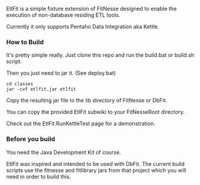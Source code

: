 EtlFit is a simple fixture extension of FitNesse 
designed to enable the execution of non-database residing 
ETL tools.

Currently it only supports Pentaho Data Integration aka Kettle.
 
### How to Build ###

It's pretty simple really. Just clone this repo and run the build.bat or build.sh script.  

Then you just need to jar it. (See deploy.bat)
```
cd classes
jar -cvf etlfit.jar etlfit
```

Copy the resulting jar file to the lib directory of FitNesse or DbFit.

You can copy the provided EtlFit subwiki to your FitNesseRoot directory.

Check out the EtlFit.RunKettleTest page for a demonstration.
    
### Before you build ###

You need the Java Development Kit of course.  

EtlFit was inspired and intended to be used with DbFit. 
The current build scripts use the fitnesse and fitlibrary jars from 
that project which you will need in order to build this.
